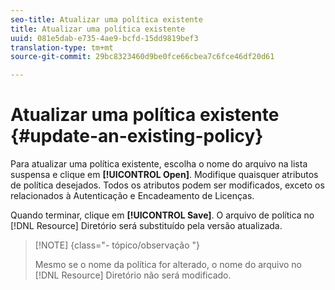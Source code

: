```yaml
---
seo-title: Atualizar uma política existente
title: Atualizar uma política existente
uuid: 081e5dab-e735-4ae9-bcfd-15dd9819bef3
translation-type: tm+mt
source-git-commit: 29bc8323460d9be0fce66cbea7c6fce46df20d61

---
```



# Atualizar uma política existente {#update-an-existing-policy}

Para atualizar uma política existente, escolha o nome do arquivo na lista suspensa e clique em **[!UICONTROL Open]**. Modifique quaisquer atributos de política desejados. Todos os atributos podem ser modificados, exceto os relacionados à Autenticação e Encadeamento de Licenças.

Quando terminar, clique em **[!UICONTROL Save]**. O arquivo de política no [!DNL Resource] Diretório será substituído pela versão atualizada.

>[!NOTE] {class=&quot;- tópico/observação &quot;}
>
>Mesmo se o nome da política for alterado, o nome do arquivo no [!DNL Resource] Diretório não será modificado.

